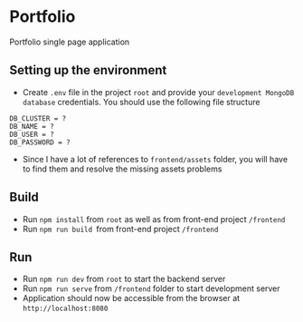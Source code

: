 # Portfolio
Portfolio single page application

## Setting up the environment
* Create `.env` file in the project `root` and provide your `development MongoDB database` credentials. You should use the following file structure
```
DB_CLUSTER = ?
DB_NAME = ?
DB_USER = ?
DB_PASSWORD = ?
```
* Since I have a lot of references to `frontend/assets` folder, you will have to find them and resolve the missing assets problems

## Build
* Run `npm install` from `root` as well as from front-end project `/frontend`
* Run `npm run build `from front-end project `/frontend`

## Run
* Run `npm run dev` from `root` to start the backend server
* Run `npm run serve` from `/frontend` folder to start development server
* Application should now be accessible from the browser at `http://localhost:8080`
